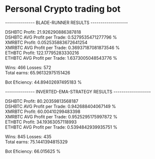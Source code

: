 # Personal Crypto trading bot
--------------- BLADE-RUNNER RESULTS -------------------  
 
DSHBTC Profit:  21.926290886387818  
DSHBTC AVG Profit per Trade:  0.5279535471277796 %  
XMRBTC Profit:  0.052535883672641254  
XMRBTC AVG Profit per Trade:  0.36937187081873546 %  
ETHBTC Profit:  122.17795283330216  
ETHBTC AVG Profit per Trade:  1.6373005048543776 %  
 
Wins:  466 Losses:  572  
Total earns:  65.96132975151426  
 
Bot Eficiency:  44.89402697495183 %  

--------------- INVERTED-EMA-STRATEGY RESULTS -------------------  
 
DSHBTC Profit:  80.20359813568187  
DSHBTC AVG Profit per Trade:  0.942688404067149 %  
XMRBTC Profit:  60.00410299483398  
XMRBTC AVG Profit per Trade:  0.9525295175997872 %  
ETHBTC Profit:  34.19363057118993  
ETHBTC AVG Profit per Trade:  0.5394842939935751 %  
 
Wins:  845 Losses:  435  
Total earns:  75.1441394815329  
 
Bot Eficiency:  66.015625 %  


